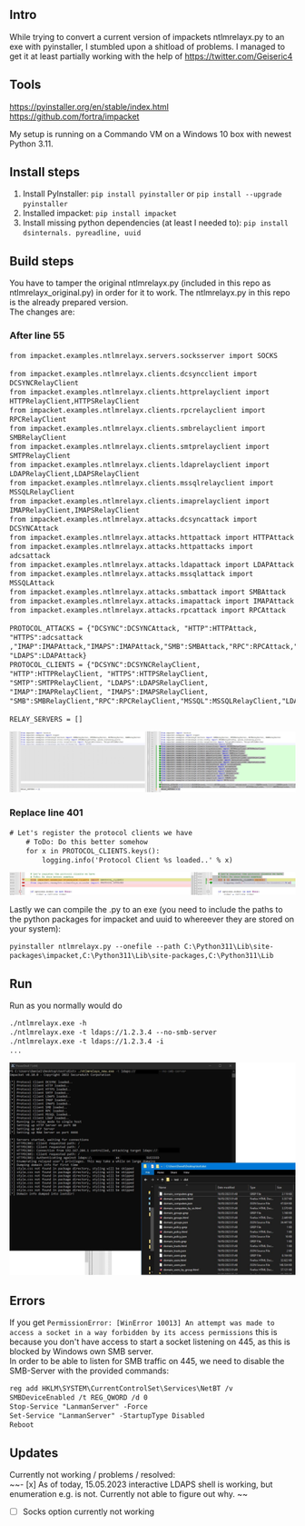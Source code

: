 ## Intro
While trying to convert a current version of impackets ntlmrelayx.py to an exe with pyinstaller, I stumbled upon a shitload of problems.
I managed to get it at least partially working with the help of https://twitter.com/Geiseric4

## Tools
https://pyinstaller.org/en/stable/index.html  
https://github.com/fortra/impacket

My setup is running on a Commando VM on a Windows 10 box with newest Python 3.11.  

## Install steps
1. Install PyInstaller:
  ``pip install pyinstaller`` or ``pip install --upgrade pyinstaller``
2. Installed impacket:
  ``pip install impacket``
3. Install missing python dependencies (at least I needed to):
  ``pip install dsinternals. pyreadline, uuid``
  
## Build steps
You have to tamper the original ntlmrelayx.py (included in this repo as ntlmrelayx_original.py) in order for it to work.
The ntlmrelayx.py in this repo is the already prepared version.  
The changes are:

### After line 55
```
from impacket.examples.ntlmrelayx.servers.socksserver import SOCKS

from impacket.examples.ntlmrelayx.clients.dcsyncclient import DCSYNCRelayClient
from impacket.examples.ntlmrelayx.clients.httprelayclient import HTTPRelayClient,HTTPSRelayClient
from impacket.examples.ntlmrelayx.clients.rpcrelayclient import RPCRelayClient
from impacket.examples.ntlmrelayx.clients.smbrelayclient import SMBRelayClient
from impacket.examples.ntlmrelayx.clients.smtprelayclient import SMTPRelayClient
from impacket.examples.ntlmrelayx.clients.ldaprelayclient import LDAPRelayClient,LDAPSRelayClient
from impacket.examples.ntlmrelayx.clients.mssqlrelayclient import MSSQLRelayClient
from impacket.examples.ntlmrelayx.clients.imaprelayclient import IMAPRelayClient,IMAPSRelayClient
from impacket.examples.ntlmrelayx.attacks.dcsyncattack import DCSYNCAttack
from impacket.examples.ntlmrelayx.attacks.httpattack import HTTPAttack
from impacket.examples.ntlmrelayx.attacks.httpattacks import adcsattack
from impacket.examples.ntlmrelayx.attacks.ldapattack import LDAPAttack
from impacket.examples.ntlmrelayx.attacks.mssqlattack import MSSQLAttack
from impacket.examples.ntlmrelayx.attacks.smbattack import SMBAttack
from impacket.examples.ntlmrelayx.attacks.imapattack import IMAPAttack
from impacket.examples.ntlmrelayx.attacks.rpcattack import RPCAttack

PROTOCOL_ATTACKS = {"DCSYNC":DCSYNCAttack, "HTTP":HTTPAttack, "HTTPS":adcsattack ,"IMAP":IMAPAttack,"IMAPS":IMAPAttack,"SMB":SMBAttack,"RPC":RPCAttack,"MSSQL":MSSQLAttack,"LDAP":LDAPAttack, "LDAPS":LDAPAttack}
PROTOCOL_CLIENTS = {"DCSYNC":DCSYNCRelayClient, "HTTP":HTTPRelayClient, "HTTPS":HTTPSRelayClient, "SMTP":SMTPRelayClient, "LDAPS":LDAPSRelayClient, "IMAP":IMAPRelayClient, "IMAPS":IMAPSRelayClient, "SMB":SMBRelayClient,"RPC":RPCRelayClient,"MSSQL":MSSQLRelayClient,"LDAP":LDAPRelayClient}

RELAY_SERVERS = []
```
![](image.jpg)  

### Replace line 401
```
# Let's register the protocol clients we have
    # ToDo: Do this better somehow
    for x in PROTOCOL_CLIENTS.keys():
        logging.info('Protocol Client %s loaded..' % x)
```
![](image1.jpg)  

Lastly we can compile the .py to an exe (you need to include the paths to the python packages for impacket and uuid to whereever they are stored on your system):  
```
pyinstaller ntlmrelayx.py --onefile --path C:\Python311\Lib\site-packages\impacket,C:\Python311\Lib\site-packages,C:\Python311\Lib
```

## Run

Run as you normally would do  

```
./ntlmrelayx.exe -h
./ntlmrelayx.exe -t ldaps://1.2.3.4 --no-smb-server
./ntlmrelayx.exe -t ldaps://1.2.3.4 -i
...
```

![](image2.jpg) 

## Errors  

If you get ``PermissionError: [WinError 10013] An attempt was made to access a socket in a way forbidden by its access permissions`` this is because you don't have access to start a socket listening on 445, as this is blocked by Windows own SMB server.  
In order to be able to listen for SMB traffic on 445, we need to disable the SMB-Server with the provided commands:  
```
reg add HKLM\SYSTEM\CurrentControlSet\Services\NetBT /v SMBDeviceEnabled /t REG_QWORD /d 0  
Stop-Service "LanmanServer" -Force
Set-Service "LanmanServer" -StartupType Disabled
Reboot  
```  

## Updates  

Currently not working / problems / resolved:  
~~- [x] As of today, 15.05.2023 interactive LDAPS shell is working, but enumeration e.g. is not. Currently not able to figure out why. ~~  
- [ ] Socks option currently not working  
